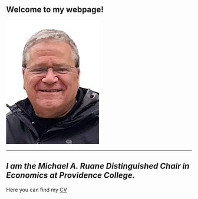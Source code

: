 ## **Welcome to my webpage!**

![](mypic.jpg)

---

## *I am the Michael A. Ruane Distinguished Chair in Economics at Providence College.*

Here you can find my [CV](vita_Fall_2024.pdf)

